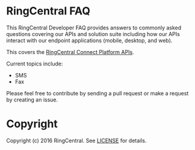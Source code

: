 # RingCentral FAQ

This RingCentral Developer FAQ provides answers to commonly asked questions covering our APIs and solution suite including how our APIs interact with our endpoint applications (mobile, desktop, and web).

This covers the [RingCentral Connect Platform APIs](https://developers.ringcentral.com).

Current topics include:

* SMS
* Fax

Please feel free to contribute by sending a pull request or make a request by creating an issue.

# Copyright

Copyright (c) 2016 RingCentral. See [LICENSE][] for details.

[license]:      LICENSE.md